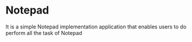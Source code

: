 # Notepad
It is a simple Notepad implementation application that enables users to do perform all the task of Notepad
